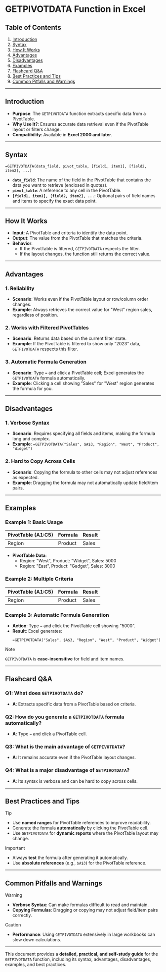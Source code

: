 # GETPIVOTDATA Function in Excel

## Table of Contents
1. [Introduction](#introduction)
2. [Syntax](#syntax)
3. [How It Works](#how-it-works)
4. [Advantages](#advantages)
5. [Disadvantages](#disadvantages)
6. [Examples](#examples)
7. [Flashcard Q&A](#flashcard-qa)
8. [Best Practices and Tips](#best-practices-and-tips)
9. [Common Pitfalls and Warnings](#common-pitfalls-and-warnings)

---

## Introduction

- **Purpose**: The `GETPIVOTDATA` function extracts specific data from a PivotTable.
- **Why Use It?**: Ensures accurate data retrieval even if the PivotTable layout or filters change.
- **Compatibility**: Available in **Excel 2000 and later**.

---

## Syntax

```excel
=GETPIVOTDATA(data_field, pivot_table, [field1, item1], [field2, item2], ...)
```

- **`data_field`**: The name of the field in the PivotTable that contains the data you want to retrieve (enclosed in quotes).
- **`pivot_table`**: A reference to any cell in the PivotTable.
- **`[field1, item1], [field2, item2], ...`**: Optional pairs of field names and items to specify the exact data point.

---

## How It Works

- **Input**: A PivotTable and criteria to identify the data point.
- **Output**: The value from the PivotTable that matches the criteria.
- **Behavior**:
  - If the PivotTable is filtered, `GETPIVOTDATA` respects the filter.
  - If the layout changes, the function still returns the correct value.

---

## Advantages

### 1. Reliability
- **Scenario**: Works even if the PivotTable layout or row/column order changes.
- **Example**: Always retrieves the correct value for "West" region sales, regardless of position.

### 2. Works with Filtered PivotTables
- **Scenario**: Returns data based on the current filter state.
- **Example**: If the PivotTable is filtered to show only "2023" data, `GETPIVOTDATA` respects this filter.

### 3. Automatic Formula Generation
- **Scenario**: Type `=` and click a PivotTable cell; Excel generates the `GETPIVOTDATA` formula automatically.
- **Example**: Clicking a cell showing "Sales" for "West" region generates the formula for you.

---

## Disadvantages

### 1. Verbose Syntax
- **Scenario**: Requires specifying all fields and items, making the formula long and complex.
- **Example**: `=GETPIVOTDATA("Sales", $A$3, "Region", "West", "Product", "Widget")`

### 2. Hard to Copy Across Cells
- **Scenario**: Copying the formula to other cells may not adjust references as expected.
- **Example**: Dragging the formula may not automatically update field/item pairs.

---

## Examples

### Example 1: Basic Usage
| PivotTable (A1:C5) | Formula                                      | Result  |
|--------------------|-----------------------------------------------|---------|
| Region  | Product | Sales | `=GETPIVOTDATA("Sales", $A$3, "Region", "West")` | 5000    |

- **PivotTable Data**:
  - Region: "West", Product: "Widget", Sales: 5000
  - Region: "East", Product: "Gadget", Sales: 3000

### Example 2: Multiple Criteria
| PivotTable (A1:C5) | Formula                                                      | Result  |
|--------------------|--------------------------------------------------------------|---------|
| Region  | Product | Sales | `=GETPIVOTDATA("Sales", $A$3, "Region", "West", "Product", "Widget")` | 5000    |

### Example 3: Automatic Formula Generation
- **Action**: Type `=` and click the PivotTable cell showing "5000".
- **Result**: Excel generates:
  ```excel
  =GETPIVOTDATA("Sales", $A$3, "Region", "West", "Product", "Widget")
  ```

> [!NOTE]
> `GETPIVOTDATA` is **case-insensitive** for field and item names.

---

## Flashcard Q&A

### Q1: What does `GETPIVOTDATA` do?
- **A**: Extracts specific data from a PivotTable based on criteria.

### Q2: How do you generate a `GETPIVOTDATA` formula automatically?
- **A**: Type `=` and click a PivotTable cell.

### Q3: What is the main advantage of `GETPIVOTDATA`?
- **A**: It remains accurate even if the PivotTable layout changes.

### Q4: What is a major disadvantage of `GETPIVOTDATA`?
- **A**: Its syntax is verbose and can be hard to copy across cells.

---

## Best Practices and Tips

> [!TIP]
> - Use **named ranges** for PivotTable references to improve readability.
> - Generate the formula **automatically** by clicking the PivotTable cell.
> - Use `GETPIVOTDATA` for **dynamic reports** where the PivotTable layout may change.

> [!IMPORTANT]
> - Always **test** the formula after generating it automatically.
> - Use **absolute references** (e.g., `$A$3`) for the PivotTable reference.

---

## Common Pitfalls and Warnings

> [!WARNING]
> - **Verbose Syntax**: Can make formulas difficult to read and maintain.
> - **Copying Formulas**: Dragging or copying may not adjust field/item pairs correctly.

> [!CAUTION]
> - **Performance**: Using `GETPIVOTDATA` extensively in large workbooks can slow down calculations.

---

This document provides a **detailed, practical, and self-study guide** for the `GETPIVOTDATA` function, including its syntax, advantages, disadvantages, examples, and best practices.
